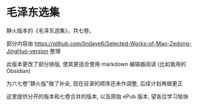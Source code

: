 # 毛泽东选集

静火版本的《毛泽东选集》，共七卷。

部分内容由 https://github.com/lindaye6/Selected-Works-of-Mao-Zedong-JingHuo-version 整理

此版本更改了部分排版, 使其更适合使用 markdown 编辑器阅读 (比如我用的 Obsidian)

为六七卷"静火版"做了补全, 现在目录的顺序还未作调整, 后续计划再做更正

这里提供分开的版本和七卷合并的版本, 以及原始 ePub 版本, 望各位学习愉快